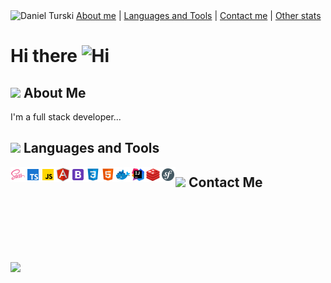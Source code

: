 <img src="assets/banner.gif"  alt="Daniel Turski" />
<a href="#about">About me</a> | <a href="#tools">Languages and Tools</a> | <a href="#contact">Contact me</a> 
| <a href="#stats">Other stats</a> 

# Hi there <img src='https://qpluspicture.oss-cn-beijing.aliyuncs.com/6LjjQA/Hi.gif' alt='Hi' width="24"/>

<h2 id="about"> <img src="https://media.tenor.com/GocCvG7hs78AAAAi/rocket-joypixels.gif" width="70"/> About Me </h2>
I'm a full stack developer...

<h2 id="tools"> <img src="https://media.tenor.com/mQdBFjyJsQIAAAAi/lightsaber-playing.gif" width="70"/> Languages and Tools </h2>
<img align="left" src="assets/lang/sass.png" width="24"  alt="sass" />
<img align="left" src="assets/lang/ts.png" width="24"  alt="typescript" />
<img align="left" src="assets/lang/js.png" width="24"  alt="javascript" />
<img align="left" src="assets/lang/angular.png" width="24"  alt="angular" />
<img align="left" src="assets/lang/bootstrap.png" width="24" alt="bootstrap" />
<img align="left" src="assets/lang/css.png" width="24" alt="css" />
<img align="left" src="assets/lang/html.png" width="24" alt="html" />
<img align="left" src="assets/lang/docker.png" width="24" alt="docker" />
<img align="left" src="assets/lang/ii.png" width="24" alt="inteliji idea" />
<img align="left" src="assets/lang/redis.png" width="24" alt="redis" />
<img align="left" src="assets/lang/sf.png" width="24" alt="symfony" />

<h2 id="contact"> <img src="https://media.tenor.com/4s8RxnXHt-4AAAAi/icon-cute.gif" width="70"/> Contact Me </h2>

<br />
<br />
<br />
<br />
<h2 id="stats">  </h2>
<img src="https://media.tenor.com/j4GkLwd_JnYAAAAi/arrow-down-green.gif" width="70"/>